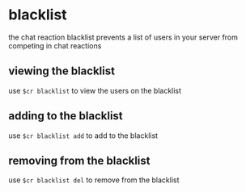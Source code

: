 # blacklist

the chat reaction blacklist prevents a list of users in your server from competing in chat reactions

## viewing the blacklist

use `$cr blacklist` to view the users on the blacklist

## adding to the blacklist

use `$cr blacklist add` to add to the blacklist

## removing from the blacklist

use `$cr blacklist del` to remove from the blacklist
